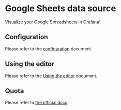 # Google Sheets data source

Visualize your Google Spreadsheets in Grafana!

## Configuration

Please refer to the [configuration](https://github.com/grafana/google-sheets-datasource/blob/master/src/docs/configuration.md) document.

## Using the editor

Please refer to the [Using the editor](https://github.com/grafana/google-sheets-datasource/blob/master/src/docs/using-the-editor.md) document.

## Quota

Please refer to [the official docs](https://developers.google.com/sheets/api/limits).
